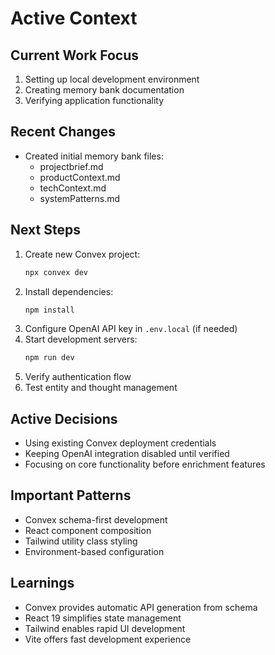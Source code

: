 # Active Context

## Current Work Focus
1. Setting up local development environment
2. Creating memory bank documentation
3. Verifying application functionality

## Recent Changes
- Created initial memory bank files:
  - projectbrief.md
  - productContext.md
  - techContext.md
  - systemPatterns.md

## Next Steps
1. Create new Convex project:
   ```bash
   npx convex dev
   ```
2. Install dependencies:
   ```bash
   npm install
   ```
3. Configure OpenAI API key in `.env.local` (if needed)
4. Start development servers:
   ```bash
   npm run dev
   ```
5. Verify authentication flow
6. Test entity and thought management

## Active Decisions
- Using existing Convex deployment credentials
- Keeping OpenAI integration disabled until verified
- Focusing on core functionality before enrichment features

## Important Patterns
- Convex schema-first development
- React component composition
- Tailwind utility class styling
- Environment-based configuration

## Learnings
- Convex provides automatic API generation from schema
- React 19 simplifies state management
- Tailwind enables rapid UI development
- Vite offers fast development experience